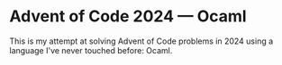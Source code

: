 # Advent of Code 2024 &mdash; Ocaml

This is my attempt at solving Advent of Code problems in 2024 using a language I've never touched before: Ocaml.
